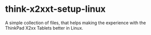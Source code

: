 # think-x2xxt-setup-linux
A simple collection of files, that helps making the experience with the ThinkPad X2xx Tablets better in Linux.
